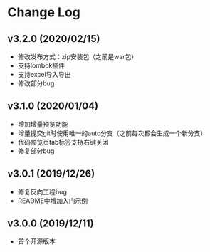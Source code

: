 # Change Log

## v3.2.0 (2020/02/15)

- 修改发布方式：zip安装包（之前是war包）
- 支持lombok插件
- 支持excel导入导出
- 修改部分bug

## v3.1.0 (2020/01/04)

- 增加增量预览功能
- 增量提交git时使用唯一的auto分支（之前每次都会生成一个新分支）
- 代码预览页tab标签支持右键关闭
- 修复部分bug


## v3.0.1 (2019/12/26)

- 修复反向工程bug
- README中增加入门示例


## v3.0.0 (2019/12/11)

- 首个开源版本

